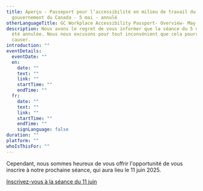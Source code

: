 ```yaml
---
title: Aperçu - Passeport pour l’accessibilité en milieu de travail du
  gouvernement du Canada - 5 mai - annulé
otherLanguageTitle: GC Workplace Accessibility Passport- Overview- May 5 - Cancelled
description: Nous avons le regret de vous informer que la séance du 5 mai 2025 a
  été annulée. Nous nous excusons pour tout inconvénient que cela pourrait
  causer.
introduction: ""
eventDetails:
  eventDate: ""
  en:
    date: ""
    text: ""
    link: ""
    startTime: ""
    endTime: ""
  fr:
    date: ""
    text: ""
    link: ""
    startTime: ""
    endTime: ""
    signLanguage: false
duration: ""
platform: ""
whoIsThisFor: ""
---
```

Cependant, nous sommes heureux de vous offrir l'opportunité de vous inscrire à notre prochaine séance, qui aura lieu le 11 juin 2025.

[Inscrivez-vous à la séance du 11 juin](https://aaact.canada.ca/formation/apercu-passeport-pour-l-accessibilite-en-milieu-de-travail-du-gouvernement-du-canada-11-juin/)
